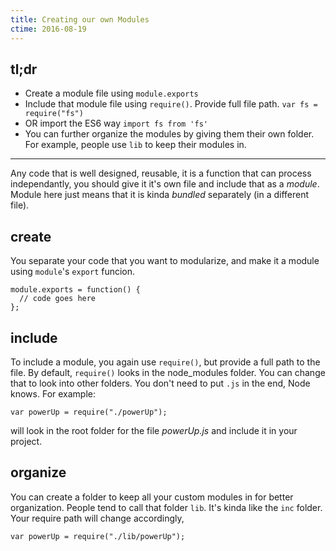 ```yaml
---
title: Creating our own Modules
ctime: 2016-08-19 
---
```


tl;dr
---

- Create a module file using `module.exports`
- Include that module file using `require()`. Provide full file path. `var fs = require("fs")`
- OR import the ES6 way `import fs from 'fs'`
- You can further organize the modules by giving them their own folder. For example, people use `lib` to keep their modules in. 

---

Any code that is well designed, reusable, it is a function that can process independantly, you should give it it's own file and include that as a _module_. Module here just means that it is kinda _bundled_ separately (in a different file).

## create
You separate your code that you want to modularize, and make it a module using `module`'s `export` funcion.

```
module.exports = function() {
  // code goes here
};
```

## include
To include a module, you again use `require()`, but provide a full path to the file. By default, `require()` looks in the node_modules folder. You can change that to look into other folders. You don't need to put `.js` in the end, Node knows. For example:

    var powerUp = require("./powerUp");

will look in the root folder for the file _powerUp.js_ and include it in your project.

## organize

You can create a folder to keep all your custom modules in for better organization. People tend to call that folder `lib`. It's kinda like the `inc` folder. Your require path will change accordingly,

    var powerUp = require("./lib/powerUp");


